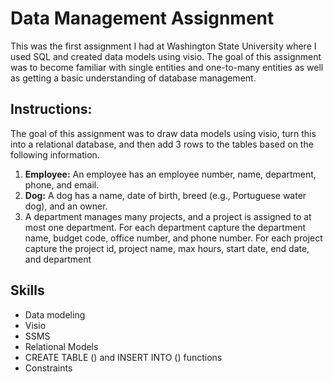 # Data Management Assignment
This was the first assignment I had at Washington State University where I used SQL and created data models using visio. The goal of this assignment was to become familiar with single entities and one-to-many entities as well as getting a basic understanding of database management.
  
## Instructions:  
The goal of this assignment was to draw data models using visio, turn this into a relational database, and then add 3 rows to the tables based on the following information.  

1. **Employee:** An employee has an employee number, name, department, phone, and email.
2. **Dog:** A dog has a name, date of birth, breed (e.g., Portuguese water dog), and an owner.
3. A department manages many projects, and a project is assigned to at most one department. For each department capture the department name, budget code, office number, and phone number. For each project capture the project id, project name, max hours, start date, end date, and department

## Skills
- Data modeling
- Visio
- SSMS
- Relational Models
- CREATE TABLE () and INSERT INTO () functions
- Constraints
